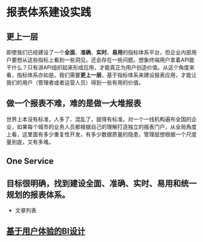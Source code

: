 # 报表体系建设实践
## 更上一层
即使我们已经建设了一个**全面**、**准确**、**实时**、**易用**的指标体系平台，但企业内部用户要想从这些指标上看到一些洞见，还会存在一些问题。想象终端用户拿着API能干什么？只有讲API组织起来形成应用，才能真正为用户创造价值。从这个角度来看，指标体系亦如是。我们需要**更上一层**，基于指标体系来建设报表应用，才能让我们的用户（管理者或者运营人员）得到一些有用的价值。    
## 做一个报表不难，难的是做一大堆报表   
世界上本没有标准，人多了、混乱了，就得有标准。对一个一线机构遍布全国的企业，如果每个城市的业务人员都根据自己的理解打造独立的报表门户，从全局角度上看，这里面有多少重复性开发，有多少数据质量的隐患，管理层想根据一个尺度量到底，又有多难。    
## One Service   
目标很明确，找到建设**全面**、**准确**、**实时**、**易用**和**统一规划**的报表体系。
--- 
* 文章列表
## [基于用户体验的BI设计]()
